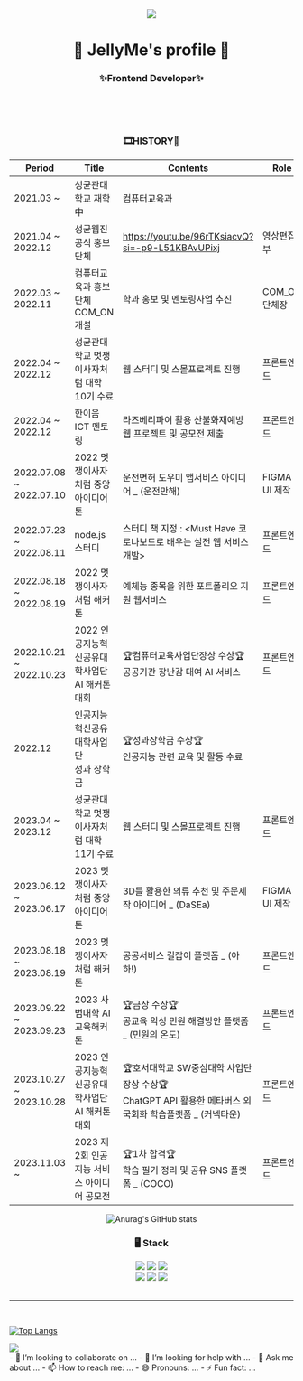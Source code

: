<div align="center">
	<img src="https://capsule-render.vercel.app/api?type=wave&color=000000&reversal=true&height=380&section=header&text=JELLYME's%20Profile&fontSize=90&fontColor=feb9c6&animation=fadeIn" />
	<h1>🔎 JellyMe's profile 🍭</h1>
	<h3>✨Frontend Developer✨</h3>
	<br>
	

</div>

<div align="center">

<br>
<br>

<h3> 🎞HISTORY🎨 </h3>
	
| Period | Title | Contents | Role |
| --- | --- | --- | --- |
| 2021.03 ~ | 성균관대학교 재학 中 | 컴퓨터교육과 | |
| 2021.04 ~ 2022.12 | 성균웹진 공식 홍보단체 | https://youtu.be/96rTKsiacvQ?si=-p9-L51KBAvUPixj | 영상편집부 |
| 2022.03 ~ 2022.11 | 컴퓨터교육과 홍보단체 COM_ON 개설| 학과 홍보 및 멘토링사업 추진 | COM_ON 단체장 |
| 2022.04 ~ 2022.12 | 성균관대학교 멋쟁이사자처럼 대학 10기 수료 | 웹 스터디 및 스몰프로젝트 진행 | 프론트엔드|
| 2022.04 ~ 2022.12 | 한이음 ICT 멘토링 | 라즈베리파이 활용 산불화재예방 웹 프로젝트 및 공모전 제출 | 프론트엔드|
| 2022.07.08 ~ 2022.07.10 | 2022 멋쟁이사자처럼 중앙아이디어톤 | 운전면허 도우미 앱서비스 아이디어 _ (운전만해) | FIGMA UI 제작|
| 2022.07.23 ~ 2022.08.11 | node.js 스터디 | 스터디 책 지정 : <Must Have 코로나보드로 배우는 실전 웹 서비스 개발>  | 프론트엔드|
| 2022.08.18 ~ 2022.08.19 | 2022 멋쟁이사자처럼 해커톤| 예체능 종목을 위한 포트폴리오 지원 웹서비스 | 프론트엔드|
| 2022.10.21 ~ 2022.10.23 | 2022 인공지능혁신공유대학사업단<br> AI 해커톤대회| 🏆컴퓨터교육사업단장상 수상🏆<br>공공기관 장난감 대여 AI 서비스 | 프론트엔드|
| 2022.12 | 인공지능혁신공유대학사업단<br>성과 장학금| 🏆성과장학금 수상🏆<br>인공지능 관련 교육 및 활동 수료 | |
| 2023.04 ~ 2023.12 | 성균관대학교 멋쟁이사자처럼 대학 11기 수료 | 웹 스터디 및 스몰프로젝트 진행 | 프론트엔드|
| 2023.06.12 ~ 2023.06.17 | 2023 멋쟁이사자처럼 중앙아이디어톤 | 3D를 활용한 의류 추천 및 주문제작 아이디어 _ (DaSEa) | FIGMA UI 제작|
| 2023.08.18 ~ 2023.08.19 | 2023 멋쟁이사자처럼 해커톤| 공공서비스 길잡이 플랫폼 _ (아하!) | 프론트엔드|
| 2023.09.22 ~ 2023.09.23 | 2023 사범대학 AI 교육해커톤| 🏆금상 수상🏆<br>공교육 악성 민원 해결방안 플랫폼 _ (민원의 온도) | 프론트엔드|
| 2023.10.27 ~ 2023.10.28 | 2023 인공지능혁신공유대학사업단<br> AI 해커톤대회| 🏆호서대학교 SW중심대학 사업단장상 수상🏆<br>ChatGPT API 활용한 메타버스 외국회화 학습플랫폼 _ (커넥타운) | 프론트엔드|
| 2023.11.03 ~ | 2023 제2회 인공지능 서비스 아이디어 공모전| 🏆1차 합격🏆<br>학습 필기 정리 및 공유 SNS 플랫폼 _ (COCO) | 프론트엔드|






</div>


<div align="center">


![Anurag's GitHub stats](https://github-readme-stats.vercel.app/api?username=jllee000&show_icons=true&theme=radical)
<br>

</div>
<div align="center">
	<h3> 🖥 Stack </h3>

  <img src="https://img.shields.io/badge/HTML5-E34F26?style=flat-square&logo=HTML5&logoColor=white"/>
  <img src="https://img.shields.io/badge/CSS3-1572B6?style=flat-square&logo=CSS3&logoColor=white"/>
  <img src="https://img.shields.io/badge/JavaScript-F7DF1E?style=flat-square&logo=JavaScript&logoColor=white"/>
	<br/>
  <img src="https://img.shields.io/badge/React-61DAFB?style=flat-square&logo=React&logoColor=white"/>
  <img src="https://img.shields.io/badge/Redux-764ABC?style=flat&logo=Redux&logoColor=white"/>	
  <img src="https://img.shields.io/badge/TypeScript-3178C6?style=flat&logo=TypeScript&logoColor=white"/>
	<br/>
	<br /><hr /><br />
 
 
</div>

[![Top Langs](https://github-readme-stats.vercel.app/api/top-langs/?username=jllee000&layout=compact)](https://github.com/anuraghazra/github-readme-stats)

<a href="https://github.com/anuraghazra/github-readme-stats">
  <img align="center" src="https://github-readme-stats.vercel.app/api/pin/?username=anuraghazra&repo=github-readme-stats" />
</a>


<br> 
- 👯 I’m looking to collaborate on ...
- 🤔 I’m looking for help with ...
- 💬 Ask me about ...
- 📫 How to reach me: ...
- 😄 Pronouns: ...
- ⚡ Fun fact: ...

